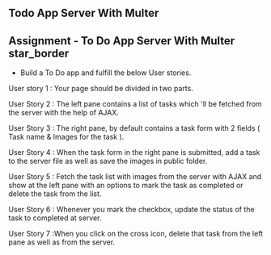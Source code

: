 ## Todo App Server With Multer

## Assignment - To Do App Server With Multer star_border
- Build a To Do app and fulfill the below User stories.

User story 1 : Your page should be divided in two parts.

User Story 2 : The left pane contains a list of tasks which 'll be fetched from the server with the help of AJAX.

User Story 3 : The right pane, by default contains a task form with 2 fields ( Task name & Images for the task ).

User Story 4 : When the task form in the right pane is submitted, add a task to the server file as well as save the images in public folder.

User Story 5 : Fetch the task list with images from the server with AJAX and show at the left pane with an options to mark the task as completed or delete the task from the list.

User Story 6 : Whenever you mark the checkbox, update the status of the task to completed at server.

User Story 7 :When you click on the cross icon, delete that task from the left pane as well as from the server.